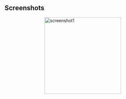 ## Screenshots

<p float="left">
  
<img src="https://user-images.githubusercontent.com/72032853/209200052-1732eea4-2cff-4640-9fb1-7f1416c2d1ce.gif" alt="screenshot1" width="250" align="left" hspace="130"/>

 
</p>
